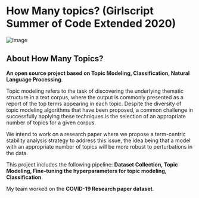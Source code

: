 # How Many topics? (Girlscript Summer of Code Extended 2020)
![Image](https://github.com/khushboogupta13/How_Many_topics/blob/master/Covid_research/assets/girlscript.PNG)
  
## About How Many Topics? 
**An open source project based on Topic Modeling, Classification, Natural Language Processing**.

Topic modeling refers to the task of discovering the underlying thematic structure in a text corpus, where the output is commonly presented as a report of the top terms appearing in each topic. Despite the diversity of topic modeling algorithms that have been proposed, a common challenge in successfully applying these techniques is the selection of an appropriate number of topics for a given corpus. 

We intend to work on a research paper where we propose a term-centric stability analysis strategy to address this issue, the idea being that a model with an appropriate number of topics will be more robust to perturbations in the data. 

This project includes the following pipeline: **Dataset Collection, Topic Modeling, Fine-tuning the hyperparameters for topic modeling, Classification**.

My team worked on the **COVID-19 Research paper dataset**.
